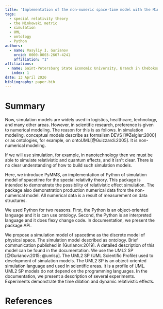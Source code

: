 ```yaml
---
title: 'Implementation of the non-numeric space-time model with the Minkovsky metric'
tags:
  - special relativity theory
  - the Minkowski metric
  - simulation
  - UML
  - ontology
  - Python
authors:
  - name: Vasyliy I. Gurianov
    orcid: 0000-0003-2667-4241
    affiliation: "1"
affiliations:
 - name: Saint-Petersburg State Economic University, Branch in Cheboksary
   index: 1
date: 13 April 2020
bibliography: paper.bib
---
```


# Summary

Now, simulation models are widely used in logistics, healthcare, technology, and many other areas. However, in scientific research, preference is given to numerical modeling.
The reason for this is as follows. In simulation modeling, conceptual models describe as formalism DEVS [@Zeigler:2000] or as ontologies, for example, on ontoUML[@Guizzardi:2005]. It is non-numerical modeling.
  
If we will use simulation, for example, in nanotechnology then we must be able to simulate relativistic and quantum effects, and it isn't clear. There is no clear understanding of how to build such simulation models.  

Here, we introduce PyMMS, an implementation of Python of simulation model of spacetime for the special relativity theory. This package is intended to demonstrate the possibility of relativistic effect simulation. The package also demonstration production numerical data from the non-numerical model. All numerical data is a result of measurement on data structures.

We used Python for two reasons. First, the Python is an object-oriented language and it is can use ontology. Second, the Python is an interpreted language and it does flexy change code. In documentation, we present the package API.

We propose a simulation model of spacetime as the discrete model of physical space. The simulation model described as ontology. Brief communication published in [Gurianov:2019]. A detailed description of this model can be found in the documentation. We use the UML2 SP [@Gurianov:2015; @umlsp]. The UML2 SP (UML Scientific Profile)  used to development of simulation models. The UML2 SP is an object-oriented simulation language and used in scientific areas. It is a profile of UML. UML2 SP models do not depend on the programming languages.
In the documentation, we present a description of several experiments. Experiments demonstrate the time dilation and dynamic relativistic effects. 

# References
